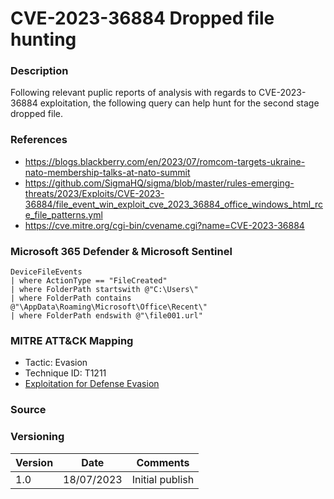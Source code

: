 # CVE-2023-36884 Dropped file hunting

### Description

Following relevant puplic reports of analysis with regards to CVE-2023-36884 exploitation, the following query can help hunt for the second stage dropped file.

### References
- https://blogs.blackberry.com/en/2023/07/romcom-targets-ukraine-nato-membership-talks-at-nato-summit
- https://github.com/SigmaHQ/sigma/blob/master/rules-emerging-threats/2023/Exploits/CVE-2023-36884/file_event_win_exploit_cve_2023_36884_office_windows_html_rce_file_patterns.yml
- https://cve.mitre.org/cgi-bin/cvename.cgi?name=CVE-2023-36884

### Microsoft 365 Defender & Microsoft Sentinel
```
DeviceFileEvents
| where ActionType == "FileCreated"
| where FolderPath startswith @"C:\Users\"
| where FolderPath contains @"\AppData\Roaming\Microsoft\Office\Recent\"
| where FolderPath endswith @"\file001.url"
```

### MITRE ATT&CK Mapping
- Tactic: Evasion
- Technique ID: T1211
- [Exploitation for Defense Evasion](https://attack.mitre.org/techniques/T1211/)

### Source

### Versioning
| Version       | Date          | Comments                          |
| ------------- |---------------| ----------------------------------|
| 1.0           | 18/07/2023    | Initial publish                   |
